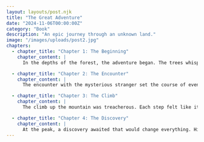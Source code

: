 ```yaml
---
layout: layouts/post.njk
title: "The Great Adventure"
date: "2024-11-06T00:00:00Z"
category: "Book"
description: "An epic journey through an unknown land."
image: "/images/uploads/post2.jpg"
chapters:
  - chapter_title: "Chapter 1: The Beginning"
    chapter_content: |
      In the depths of the forest, the adventure began. The trees whispered secrets, and the wind carried messages from the ancient past. Our hero, brave and determined, took the first step on a journey that would change the world.

  - chapter_title: "Chapter 2: The Encounter"
    chapter_content: |
      The encounter with the mysterious stranger set the course of events into motion. With a cryptic message and a warning of an impending storm, the stranger disappeared into the shadows, leaving our hero to face the unknown.

  - chapter_title: "Chapter 3: The Climb"
    chapter_content: |
      The climb up the mountain was treacherous. Each step felt like it could be the last. But with determination, our hero pressed on, knowing that the answers to the mystery lay at the summit.

  - chapter_title: "Chapter 4: The Discovery"
    chapter_content: |
      At the peak, a discovery awaited that would change everything. Hidden in the ancient ruins, the key to unlocking the secrets of the past was finally within reach.
---
```

